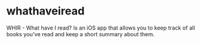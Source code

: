 # whathaveiread
WHIR - What have I read? Is an iOS app that allows you to keep track of all books you've read and keep a short summary about them.
